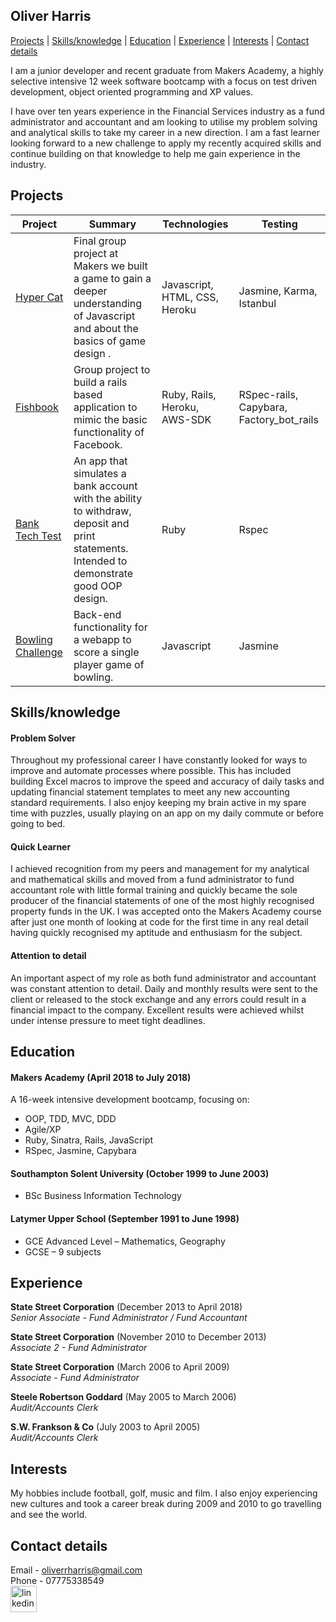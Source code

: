 ## Oliver Harris

[Projects](#projects) | [Skills/knowledge](#skills) | [Education](#education) | [Experience](#experience) |  [Interests](#interests) | [Contact details](#contact)

I am a junior developer and recent graduate from Makers Academy, a highly selective intensive 12 week software bootcamp with a focus on test driven development, object oriented programming and XP values.

I have over ten years experience in the Financial Services industry as a fund administrator and accountant and am looking to utilise my problem solving and analytical skills to take my career in a new direction.  I am a fast learner looking forward to a new challenge to apply my recently acquired skills and continue building on that knowledge to help me gain experience in the industry.

## <a name="projects">Projects</a>

| Project | Summary | Technologies | Testing |
|----------|----------|----------|----------|
| [Hyper Cat](https://github.com/williampowell92/hyper_cat) | Final group project at Makers we built a game to gain a deeper understanding of Javascript and about the basics of game design . | Javascript, HTML, CSS, Heroku  | Jasmine, Karma, Istanbul |
| [Fishbook](https://github.com/revilo1882/acebook-rails-LAHWF) | Group project to build a rails based application to mimic the basic functionality of Facebook. | Ruby, Rails, Heroku, AWS-SDK  | RSpec-rails, Capybara, Factory_bot_rails |
| [Bank Tech Test](https://github.com/revilo1882/bank_tech_test) | An app that simulates a bank account with the ability to withdraw, deposit and print statements. Intended to demonstrate good OOP design. | Ruby | Rspec  |
| [Bowling Challenge ](https://github.com/revilo1882/bowling-challenge) | Back-end functionality for a webapp to score a single player game of bowling. | Javascript | Jasmine|

## <a name="skills">Skills/knowledge</a>

#### Problem Solver

Throughout my professional career I have constantly looked for ways to improve and automate processes where possible.  This has included building Excel macros to improve the speed and accuracy of daily tasks and updating financial statement templates to meet any new accounting standard requirements.  I also enjoy keeping my brain active in my spare time with puzzles, usually playing on an app on my daily commute or before going to bed.

#### Quick Learner

I achieved recognition from my peers and management for my analytical and mathematical skills and moved from a fund administrator to fund accountant role with little formal training and quickly became the sole producer of the financial statements of one of the most highly recognised property funds in the UK.  I was accepted onto the Makers Academy course after just one month of looking at code for the first time in any real detail having quickly recognised my aptitude and enthusiasm for the subject.

#### Attention to detail

An important aspect of my role as both fund administrator and accountant was constant attention to detail.  Daily and monthly results were sent to the client or released to the stock exchange and any errors could result in a financial impact to the company.  Excellent results were achieved whilst under intense pressure to meet tight deadlines.

## <a name="education">Education</a>

#### Makers Academy (April 2018 to July 2018)

A 16-week intensive development bootcamp, focusing on:

- OOP, TDD, MVC, DDD
- Agile/XP
- Ruby, Sinatra, Rails, JavaScript
- RSpec, Jasmine, Capybara

#### Southampton Solent University (October 1999 to June 2003)

- BSc Business Information Technology

#### Latymer Upper School (September 1991 to June 1998)

- GCE Advanced Level – Mathematics, Geography
- GCSE – 9 subjects


## <a name="experience">Experience</a>

**State Street Corporation** (December 2013 to April 2018)<br/>
*Senior Associate - Fund Administrator / Fund Accountant*  

**State Street Corporation** (November 2010 to December 2013)<br/>
*Associate 2 - Fund Administrator*  

**State Street Corporation** (March 2006 to April 2009)<br/>
*Associate - Fund Administrator*  

**Steele Robertson Goddard** (May 2005 to March 2006)<br/>
*Audit/Accounts Clerk*  

**S.W. Frankson & Co** (July 2003 to April 2005)<br/>
*Audit/Accounts Clerk*

## <a name="interests">Interests</a>

My hobbies include football, golf, music and film.  I also enjoy experiencing new cultures and took a career break during 2009 and 2010 to go travelling and see the world.

## <a name="contact">Contact details</a>

Email - oliverrharris@gmail.com<br/>
Phone - 07775338549<br/>
<a href="https://www.linkedin.com/in/oliver-harris-638a0278/">
<img src="https://www.iconfinder.com/data/icons/free-social-icons/67/linkedin_circle_color-512.png" alt="linkedin" height="42" width="42"></a>
